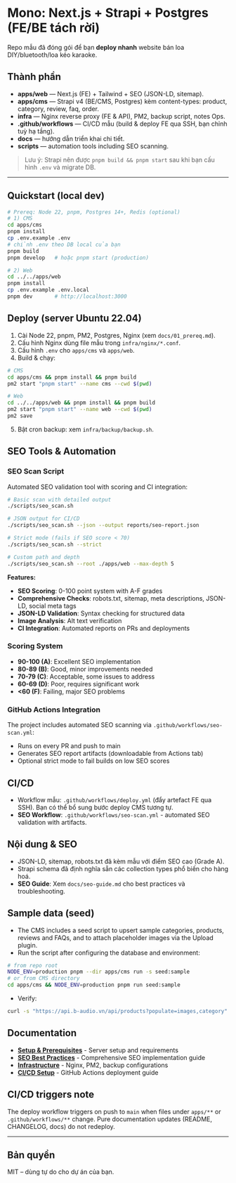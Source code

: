 # Mono: Next.js + Strapi + Postgres (FE/BE tách rời)

Repo mẫu đã đóng gói để bạn **deploy nhanh** website bán loa DIY/bluetooth/loa kéo karaoke.

## Thành phần
- **apps/web** — Next.js (FE) + Tailwind + SEO (JSON-LD, sitemap).
- **apps/cms** — Strapi v4 (BE/CMS, Postgres) kèm content-types: product, category, review, faq, order.
- **infra** — Nginx reverse proxy (FE & API), PM2, backup script, notes Ops.
- **.github/workflows** — CI/CD mẫu (build & deploy FE qua SSH, bạn chỉnh tuỳ hạ tầng).
- **docs** — hướng dẫn triển khai chi tiết.
- **scripts** — automation tools including SEO scanning.

> Lưu ý: Strapi nên được `pnpm build && pnpm start` sau khi bạn cấu hình `.env` và migrate DB.

---

## Quickstart (local dev)

```bash
# Prereq: Node 22, pnpm, Postgres 14+, Redis (optional)
# 1) CMS
cd apps/cms
pnpm install
cp .env.example .env
# chỉnh .env theo DB local của bạn
pnpm build
pnpm develop   # hoặc pnpm start (production)

# 2) Web
cd ../../apps/web
pnpm install
cp .env.example .env.local
pnpm dev       # http://localhost:3000
```

## Deploy (server Ubuntu 22.04)

1. Cài Node 22, pnpm, PM2, Postgres, Nginx (xem `docs/01_prereq.md`).
2. Cấu hình Nginx dùng file mẫu trong `infra/nginx/*.conf`.
3. Cấu hình `.env` cho `apps/cms` và `apps/web`.
4. Build & chạy:
```bash
# CMS
cd apps/cms && pnpm install && pnpm build
pm2 start "pnpm start" --name cms --cwd $(pwd)

# Web
cd ../../apps/web && pnpm install && pnpm build
pm2 start "pnpm start" --name web --cwd $(pwd)
pm2 save
```
5. Bật cron backup: xem `infra/backup/backup.sh`.

## SEO Tools & Automation

### SEO Scan Script
Automated SEO validation tool with scoring and CI integration:

```bash
# Basic scan with detailed output
./scripts/seo_scan.sh

# JSON output for CI/CD
./scripts/seo_scan.sh --json --output reports/seo-report.json

# Strict mode (fails if SEO score < 70)
./scripts/seo_scan.sh --strict

# Custom path and depth
./scripts/seo_scan.sh --root ./apps/web --max-depth 5
```

**Features:**
- **SEO Scoring**: 0-100 point system with A-F grades
- **Comprehensive Checks**: robots.txt, sitemap, meta descriptions, JSON-LD, social meta tags
- **JSON-LD Validation**: Syntax checking for structured data
- **Image Analysis**: Alt text verification
- **CI Integration**: Automated reports on PRs and deployments

### Scoring System
- **90-100 (A)**: Excellent SEO implementation
- **80-89 (B)**: Good, minor improvements needed  
- **70-79 (C)**: Acceptable, some issues to address
- **60-69 (D)**: Poor, requires significant work
- **<60 (F)**: Failing, major SEO problems

### GitHub Actions Integration
The project includes automated SEO scanning via `.github/workflows/seo-scan.yml`:
- Runs on every PR and push to main
- Generates SEO report artifacts (downloadable from Actions tab)
- Optional strict mode to fail builds on low SEO scores

## CI/CD

- Workflow mẫu: `.github/workflows/deploy.yml` (đẩy artefact FE qua SSH). Bạn có thể bổ sung bước deploy CMS tương tự.
- **SEO Workflow**: `.github/workflows/seo-scan.yml` - automated SEO validation with artifacts.

## Nội dung & SEO
- JSON-LD, sitemap, robots.txt đã kèm mẫu với điểm SEO cao (Grade A).
- Strapi schema đã định nghĩa sẵn các collection types phổ biến cho hàng hoá.
- **SEO Guide**: Xem `docs/seo-guide.md` cho best practices và troubleshooting.

## Sample data (seed)

- The CMS includes a seed script to upsert sample categories, products, reviews and FAQs, and to attach placeholder images via the Upload plugin.
- Run the script after configuring the database and environment:

```bash
# from repo root
NODE_ENV=production pnpm --dir apps/cms run -s seed:sample
# or from CMS directory
cd apps/cms && NODE_ENV=production pnpm run seed:sample
```

- Verify:
```bash
curl -s "https://api.b-audio.vn/api/products?populate=images,category" | jq .
```

## Documentation

- **[Setup & Prerequisites](docs/01_prereq.md)** - Server setup and requirements
- **[SEO Best Practices](docs/seo-guide.md)** - Comprehensive SEO implementation guide
- **[Infrastructure](infra/)** - Nginx, PM2, backup configurations
- **[CI/CD Setup](CI_CD_SETUP.md)** - GitHub Actions deployment guide

## CI/CD triggers note

The deploy workflow triggers on push to `main` when files under `apps/**` or `.github/workflows/**` change. Pure documentation updates (README, CHANGELOG, docs) do not redeploy.

---

## Bản quyền
MIT – dùng tự do cho dự án của bạn.
